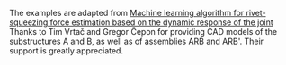The examples are adapted from [Machine learning algorithm for rivet-squeezing force estimation based on the dynamic response of the joint](https://doi.org/10.1016/j.ymssp.2025.113478)
Thanks to Tim Vrtač and Gregor Čepon for providing CAD models of the substructures A and B, as well as of assemblies ARB and ARB'. Their support is greatly appreciated. 
